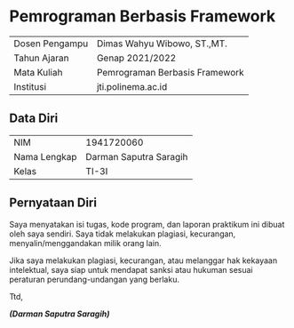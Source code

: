 # Pemrograman Berbasis Framework

|  |  |
|--|--|
| Dosen Pengampu | Dimas Wahyu Wibowo, ST.,MT. |
| Tahun Ajaran | Genap 2021/2022 |
| Mata Kuliah | Pemrograman Berbasis Framework |
| Institusi | jti.polinema.ac.id |


## Data Diri

|  |  |
|--|--|
| NIM | 1941720060 |
| Nama Lengkap | Darman Saputra Saragih |
| Kelas | TI-3I |


## Pernyataan Diri

Saya menyatakan isi tugas, kode program, dan laporan praktikum ini dibuat oleh saya sendiri. Saya tidak melakukan plagiasi, kecurangan, menyalin/menggandakan milik orang lain.

Jika saya melakukan plagiasi, kecurangan, atau melanggar hak kekayaan intelektual, saya siap untuk mendapat sanksi atau hukuman sesuai peraturan perundang-undangan yang berlaku.

Ttd,

***(Darman Saputra Saragih)***
